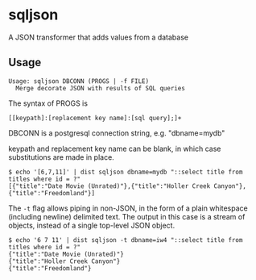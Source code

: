 # sqljson

A JSON transformer that adds values from a database


## Usage

```
Usage: sqljson DBCONN (PROGS | -f FILE)
  Merge decorate JSON with results of SQL queries
```

The syntax of PROGS is 

    [[keypath]:[replacement key name]:[sql query];]+

DBCONN is a postgresql connection string, e.g. "dbname=mydb"


keypath and replacement key name can be blank, in which case substitutions are made in 
place.

```
$ echo '[6,7,11]' | dist sqljson dbname=mydb "::select title from titles where id = ?" 
[{"title":"Date Movie (Unrated)"},{"title":"Holler Creek Canyon"},{"title":"Freedomland"}]

```

The `-t` flag allows piping in non-JSON, in the form of a plain whitespace
(including newline) delimited text. The output in this case is a stream of
objects, instead of a single top-level JSON object.

```
$ echo '6 7 11' | dist sqljson -t dbname=iw4 "::select title from titles where id = ?" 
{"title":"Date Movie (Unrated)"}
{"title":"Holler Creek Canyon"}
{"title":"Freedomland"}
```


